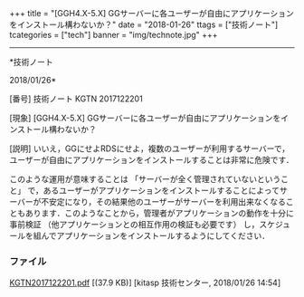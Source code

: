 ﻿+++
title = "[GGH4.X-5.X] GGサーバーに各ユーザーが自由にアプリケーションをインストール構わないか？"
date = "2018-01-26"
ttags = ["技術ノート"]
tcategories = ["tech"]
banner = "img/technote.jpg"
+++

-----------------------------------------------------------------------------------------------------------------------------

*技術ノート

2018/01/26*


[番号]
技術ノート KGTN 2017122201

[現象]
[GGH4.X-5.X]
GGサーバーに各ユーザーが自由にアプリケーションをインストール構わないか？

[説明]
いいえ，GGにせよRDSにせよ，複数のユーザーが利用するサーバーで，ユーザーが自由にアプリケーションをインストールすることは非常に危険です．

このような運用が意味することは
「サーバーが全く管理されていないということ」
で，あるユーザーがアプリケーションをインストールすることによってサーバーが不安定になり，その結果他のユーザーがサーバーを利用出来なくなることもあります．このようなことから，管理者がアプリケーションの動作を十分に事前検証
（他アプリケーションとの相互作用の検証も必要です）
し，スケジュールを組んでアプリケーションをインストールするようにしてください．


### ファイル

 
 


[KGTN2017122201.pdf](http://techreport.kitasp.net/attachments/download/3929/KGTN2017122201.pdf)
 [(37.9 KB)] [kitasp 技術センター, 2018/01/26
14:54]


 


 

